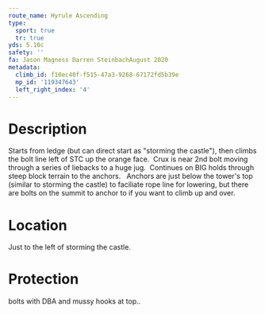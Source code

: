 ```yaml
---
route_name: Hyrule Ascending
type:
  sport: true
  tr: true
yds: 5.10c
safety: ''
fa: Jason Magness Darren SteinbachAugust 2020
metadata:
  climb_id: f10ec40f-f515-47a3-9268-67172fd5b39e
  mp_id: '119347643'
  left_right_index: '4'
---
```

# Description
Starts from ledge (but can direct start as "storming the castle"), then climbs the bolt line left of STC up the orange face.  Crux is near 2nd bolt moving through a series of liebacks to a huge jug.  Continues on BIG holds through steep block terrain to the anchors.   Anchors are just below the tower's top (similar to storming the castle) to faciliate rope line for lowering, but there are bolts on the summit to anchor to if you want to climb up and over.

# Location
Just to the left of storming the castle.

# Protection
bolts with DBA and mussy hooks at top..
